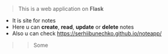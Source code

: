 > This is a web application on **Flask**
* It is site for notes
* Here u can **create**, **read**, **update** or **delete** notes
* Also u can check https://serhiibunechko.github.io/noteapp/
>> Some
